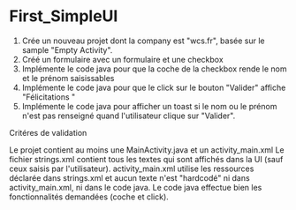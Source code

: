 # First_SimpleUI

1. Crée un nouveau projet dont la company est "wcs.fr", basée sur le sample "Empty Activity".
2. Créé un formulaire avec un formulaire et une checkbox
3. Implémente le code java pour que la coche de la checkbox rende le nom et le prénom saisissables
4. Implémente le code java pour que le click sur le bouton "Valider" affiche "Félicitations "
5. Implémente le code java pour afficher un toast si le nom ou le prénom n'est pas renseigné quand l'utilisateur clique sur "Valider".

Critéres de validation

Le projet contient au moins une MainActivity.java et un activity_main.xml
Le fichier strings.xml contient tous les textes qui sont affichés dans la UI (sauf ceux saisis par l'utilisateur).
activity_main.xml utilise les ressources déclarée dans strings.xml et aucun texte n'est "hardcodé" ni dans activity_main.xml, ni dans le code java.
Le code java effectue bien les fonctionnalités demandées (coche et click).

